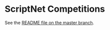 # ScriptNet Competitions

See the [README file on the master branch](https://github.com/Transkribus/competitions/blob/master/README.md).

